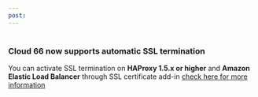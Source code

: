 ```yaml
---
post: 
---
```


#

### Cloud 66 now supports automatic SSL termination

You can activate SSL termination on **HAProxy 1.5.x or higher** and **Amazon Elastic Load Balancer** through SSL certificate add-in
[check here for more information](http://help.cloud66.com//stack-add-ins/ssl-certificate)



